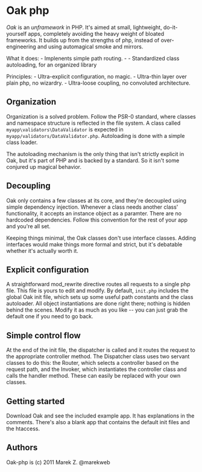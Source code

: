 Oak php
=======

*Oak* is an *unframework* in PHP. It's aimed at small, lightweight, do-it-yourself apps, completely avoiding the heavy weight of bloated frameworks. It builds up from the strengths of php, instead of over-engineering and using automagical smoke and mirrors.

What it does:
	- Implenents simple path routing.
	- 
	- Standardized class autoloading, for an organized library

	
Principles:
	- Ultra-explicit configuration, no magic.
	- Ultra-thin layer over plain php, no wizardry.
	- Ultra-loose coupling, no convoluted architecture.

	
Organization
---------

Organization is a solved problem. Follow the PSR-0 standard, where classes and namespace structure is reflected in the file system. A class called `myapp\validators\DataValidator` is expected in `myapp/validators/DataValidator.php`. Autoloading is done with a simple class loader.

The autoloading mechanism is the only thing that isn't strictly explicit in Oak, but it's part of PHP and is backed by a standard. So it isn't some conjured up magical behavior.

Decoupling
----------

Oak only contains a few classes at its core, and they're decoupled using simple dependency injection. Whenever a class needs another class' functionality, it accepts an instance object as a paramter. There are no hardcoded dependencies. Follow this convention for the rest of your app and you're all set.

Keeping things minimal, the Oak classes don't use interface classes. Adding interfaces would make things more formal and strict, but it's debatable whether it's actually worth it. 

Explicit configuration
----------------------

A straightforward mod_rewrite directive routes all requests to a single php file. This file is yours to edit and modify. By default, `init.php` includes the global Oak init file, which sets up some useful path constants and the class autoloader. All object instantiations are done right there; nothing is hidden behind the scenes. Modify it as much as you like -- you can just grab the default one if you need to go back.

Simple control flow
-------------------

At the end of the init file, the dispatcher is called and it routes the request to the appropriate controller method. The Dispatcher class uses two servant classes to do this: the Router, which selects a controller based on the request path, and the Invoker, which instantiates the controller class and calls the handler method. These can easily be replaced with your own classes.

Getting started
---------------

Download Oak and see the included example app. It has explanations in the comments. There's also a blank app that contains the default init files and the htaccess.

Authors
-------

Oak-php is (c) 2011 Marek Z. @marekweb
